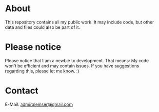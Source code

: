 # About
This repository contains all my public work. It may include code, but other data and files could also be part of it.

# Please notice
Please notice that I am a newbie to development. That means: My code won't be efficient and may contain issues. If you have suggestions regarding this, please let me know. :)

# Contact
E-Mail: admiralemser@gmail.com
